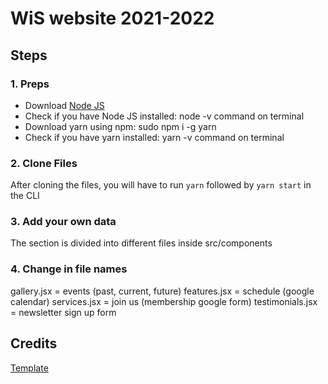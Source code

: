 # WiS website 2021-2022

## Steps
### 1. Preps
- Download <a href="https://nodejs.org/">Node JS</a>
- Check if you have Node JS installed:
    node -v command on terminal
- Download yarn using npm:
    sudo npm i -g yarn
- Check if you have yarn installed:
    yarn -v command on terminal
### 2. Clone Files
After cloning the files, you will have to run ```yarn``` followed by ```yarn start``` in the CLI

### 3. Add your own data 
The section is divided into different files inside src/components

### 4. Change in file names
gallery.jsx = events (past, current, future)
features.jsx = schedule (google calendar)
services.jsx = join us (membership google form)
testimonials.jsx = newsletter sign up form

## Credits
<a href="https://github.com/issaafalkattan/React-Landing-Page-Template">Template</a>
